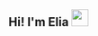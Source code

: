 ## **Hi! I'm Elia** <img src="https://raw.githubusercontent.com/MartinHeinz/MartinHeinz/master/wave.gif" width="30px">
